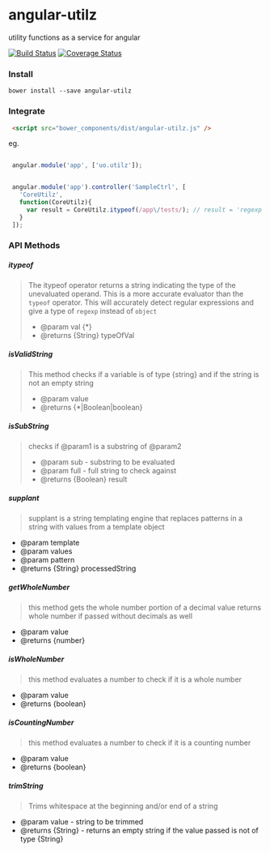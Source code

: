 angular-utilz
=============

utility functions as a service for angular


[![Build Status](https://travis-ci.org/lwhiteley/angular-utilz.svg?branch=master)](https://travis-ci.org/lwhiteley/angular-utilz)
[![Coverage Status](https://coveralls.io/repos/lwhiteley/angular-utilz/badge.png?branch=master)](https://coveralls.io/r/lwhiteley/angular-utilz?branch=master)
### Install

`bower install --save angular-utilz`

### Integrate
```html
 <script src="bower_components/dist/angular-utilz.js" />
```

eg.

```javascript

 angular.module('app', ['uo.utilz']);


 angular.module('app').controller('SampleCtrl', [
   'CoreUtilz',
   function(CoreUtilz){
     var result = CoreUtilz.itypeof(/app\/tests/); // result = 'regexp'
   }
 ]);
```
### API Methods

##### itypeof
> The itypeof operator returns a string indicating the type of the unevaluated operand.
> This is a more accurate evaluator than the `typeof` operator.
> This will accurately detect regular expressions and give a type of `regexp` instead of
> `object`
> - @param val {*}
> - @returns {String} typeOfVal

##### isValidString
> This method checks if a variable is of type {string}
> and if the string is not an empty string
> * @param value
> * @returns {*|Boolean|boolean}

##### isSubString
> checks if @param1 is a substring of @param2
> - @param sub - substring to be evaluated
> - @param full - full string to check against
> - @returns {Boolean} result

##### supplant
> supplant is a string templating engine that replaces patterns
> in a string with values from a template object
 * @param template
 * @param values
 * @param pattern
 * @returns {String} processedString

##### getWholeNumber
> this method gets the whole number portion of a decimal value
> returns whole number if passed without decimals as well
* @param value
* @returns {number}

##### isWholeNumber
> this method evaluates a number to check if it is a whole number
* @param value
* @returns {boolean}

##### isCountingNumber
> this method evaluates a number to check if it is a counting number
* @param value
* @returns {boolean}

##### trimString
> Trims whitespace at the beginning and/or end of a string
* @param value - string to be trimmed
* @returns {String} - returns an empty string if the value passed is not of type {String}
